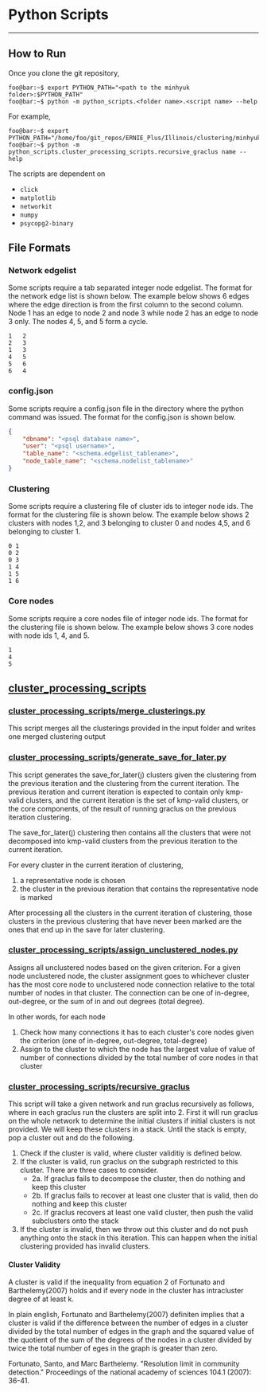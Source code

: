 # Python Scripts
---
## How to Run
Once you clone the git repository,
```console
foo@bar:~$ export PYTHON_PATH="<path to the minhyuk folder>:$PYTHON_PATH"
foo@bar:~$ python -m python_scripts.<folder name>.<script name> --help
```
For example,
```console
foo@bar:~$ export PYTHON_PATH="/home/foo/git_repos/ERNIE_Plus/Illinois/clustering/minhyuk/:$PYTHON_PATH"
foo@bar:~$ python -m python_scripts.cluster_processing_scripts.recursive_graclus name --help
```
The scripts are dependent on
- `click`
- `matplotlib`
- `networkit`
- `numpy`
- `psycopg2-binary`

## File Formats
### Network edgelist
Some scripts require a tab separated integer node edgelist. The format for the network edge list is shown below. The example below shows 6 edges where the edge direction is from the first column to the second column. Node 1 has an edge to node 2 and node 3 while node 2 has an edge to node 3 only. The nodes 4, 5, and 5 form a cycle.
```csv
1   2
2   3
1   3
4   5
5   6
6   4
```
### config.json
Some scripts require a config.json file in the directory where the python command was issued. The format for the config.json is shown below.
```json
{
    "dbname": "<psql database name>",
    "user": "<psql username>",
    "table_name": "<schema.edgelist_tablename>",
    "node_table_name": "<schema.nodelist_tablename>"
}
```
### Clustering
Some scripts require a clustering file of cluster ids to integer node ids. The format for the clustering file is shown below. The example below shows 2 clusters with nodes 1,2, and 3 belonging to cluster 0 and nodes 4,5, and 6 belonging to cluster 1.
```csv
0 1
0 2
0 3
1 4
1 5
1 6
```
### Core nodes
Some scripts require a core nodes file of integer node ids. The format for the clustering file is shown below. The example below shows 3 core nodes with node ids 1, 4, and 5.
```csv
1
4
5
```


## [cluster_processing_scripts](cluster_processing_scripts)

### [cluster_processing_scripts/merge_clusterings.py](cluster_processing_scripts/merge_clusterings.py)
This script merges all the clusterings provided in the input folder and writes one merged clustering output

### [cluster_processing_scripts/generate_save_for_later.py](cluster_processing_scripts/generate_save_for_later.py)
This script generates the save\_for\_later(j) clusters given the clustering from the previous iteration and the clustering from the current iteration. The previous iteration and current iteration is expected to contain only kmp-valid clusters, and the current iteration is the set of kmp-valid clusters, or the core components, of the result of running graclus on the previous iteration clustering.

The save\_for\_later(j) clustering then contains all the clusters that were not decomposed into kmp-valid clusters from the previous iteration to the current iteration.

For every cluster in the current iteration of clustering,
1. a representative node is chosen
2. the cluster in the previous iteration that contains the representative node is marked

After processing all the clusters in the current iteration of clustering, those clusters in the previous clustering that have never been marked are the ones that end up in the save for later clustering.

### [cluster_processing_scripts/assign_unclustered_nodes.py](cluster_processing_scripts/assign_unclustered_nodes.py)
Assigns all unclustered nodes based on the given criterion. For a given node unclustered node, the cluster assignment goes to whichever cluster has the most core node to unclustered node connection relative to the total number of nodes in that cluster. The connection can be one of in-degree, out-degree, or the sum of in and out degrees (total degree).

In other words, for each node
1. Check how many connections it has to each cluster's core nodes given the criterion (one of in-degree, out-degree, total-degree)
2. Assign to the cluster to which the node has the largest value of value of number of connections divided by the total number of core nodes in that cluster

### [cluster_processing_scripts/recursive_graclus](cluster_processing_scripts/recursive_graclus.py)
This script will take a given network and run graclus recursively as follows, where in each graclus run the clusters are split into 2.
First it will run graclus on the whole network to determine the initial clusters if initial clusters is not provided.
We will keep these clusters in a stack.
Until the stack is empty, pop a cluster out and do the following.
1. Check if the cluster is valid, where cluster validitiy is defined below.
2. If the cluster is valid, run graclus on the subgraph restricted to this cluster. There are three cases to consider.
    - 2a. If graclus fails to decompose the cluster, then do nothing and keep this cluster
    - 2b. If graclus fails to recover at least one cluster that is valid, then do nothing and keep this cluster
    - 2c. If graclus recovers at least one valid cluster, then push the valid subclusters onto the stack
3. If the cluster is invalid, then we throw out this cluster and do not push anything onto the stack in this iteration. This can happen when the initial clustering provided has invalid clusters.

#### Cluster Validity
A cluster is valid if the inequality from equation 2 of Fortunato and Barthelemy(2007) holds and if every node in the cluster has intracluster degree of at least k.

In plain english, Fortunato and Barthelemy(2007) definiten implies that a cluster is valid if the difference between the number of edges in a cluster divided by the total number of edges in the graph and the squared value of the quotient of the sum of the degrees of the nodes in a cluster divided by twice the total number of eges in the graph is greater than zero.

Fortunato, Santo, and Marc Barthelemy. "Resolution limit in community detection." Proceedings of the national academy of sciences 104.1 (2007): 36-41.


